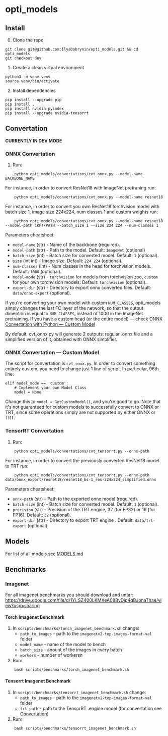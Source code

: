 # opti_models

## Install

0. Clone the repo:
```
git clone git@github.com:IlyaDobrynin/opti_models.git && cd opti_models
git checkout dev
```

1. Create a clean virtual environment 
```
python3 -m venv venv
source venv/bin/activate
```
2. Install dependencies
````
pip install --upgrade pip
pip install .
pip install nvidia-pyindex
pip install --upgrade nvidia-tensorrt
````

## Convertation
**CURRENTLY IN DEV MODE**



### ONNX Convertation

1. Run:
```
    python opti_models/convertations/cvt_onnx.py --model-name BACKBONE_NAME
```

For instance, in order to convert ResNet18 with ImageNet pretraning run:
```
    python opti_models/convertations/cvt_onnx.py --model-name resnet18
```
For instance, in order to convert you own ResNet18 torchvision model with batch size 1, image size 224x224, num classes 1 and custom weights run:
```
    python opti_models/convertations/cvt_onnx.py --model-name resnet18 --model-path CKPT-PATH --batch_size 1 --size 224 224 --num-classes 1
```

Parameters cheatsheet:

- `model-name` (str) - Name of the backbone (required).
- `model-path` (str) - Path to the model. Default: `ImageNet` (optional)
- `batch-size` (int) - Batch size for converted model. Default: `1` (optional).
- `size` (int int) - Image size. Default: `224 224` (optional).
- `num-classes` (int) - Num classes in the head for torchvision models.  Default: `1000` (optional).
- `model-mode` (str) - `torchvision` for models from torchvision zoo, `custom` for your own torchvision models. Default: `torchvision` (optional).
- `export-dir` (str) - Directory to export onnx converted files. Default: `data/onnx-export` (optional).


If you're converting your own model with custom `NUM_CLASSES`, opti_models simply changes the last FC layer of the network, so that the output dimention is equal to `NUM_CLASSES`, instead of 1000 in the ImageNet pretraining. If you have a custom head (or the entire model) — check [ONNX Convertation with Python — Custom Model](#onnx-convertation-with-python--custom-model)

By default, cvt_onnx.py will generate 2 outputs: regular .onnx file and a simplified version of it, obtained with ONNX simplifier. 


### ONNX Convertation — Custom Model

The script for convertation is `cvt_onxx.py`. In order to convert something entirely custom, you need to change just 1 line of script. In particular, 96th line:

````
elif model_mode == 'custom':
    # Implement your own Model Class
    model = None
````
Change this to `model = GetCustomModel()`, and you're good to go. Note that it's not guaranteed for custom models to successfully convert to ONNX or TRT, since some operations simply are not supported by either ONNX or TRT.   


### TensorRT Convertation

1. Run:
```
    python opti_models/convertations/cvt_tensorrt.py --onnx-path 
```

For instance, in order to convert the previously converted ResNet18 model to TRT run:

```
    python opti_models/convertations/cvt_tensorrt.py --onnx-path data/onnx_export/resnet18/resnet18_bs-1_res-224x224_simplified.onnx 
```

Parameters cheatsheet:


- `onnx-path` (str) - Path to the exported onnx model (required).
- `batch-size` (int) - Batch size for converted model. Default: `1` (optional).
- `precision` (str) - Precision of the TRT engine, 32 (for FP32) or 16 (for FP16). Default: `32` (optional).
- `export-dir` (str) - Directory to export TRT engine . Default: `data/trt-export` (optional).


## Models
For list of all models see [MODELS.md](/opti_models/models/MODELS.md)

## Benchmarks

### Imagenet
For all imagenet benchmarks you should download and untar: https://drive.google.com/file/d/1Yi_SZ400LKMXeA08BvDip4qBJonaThae/view?usp=sharing

#### Torch Imagenet Benchmark
1. In `scripts/benchmarks/torch_imagenet_benchmark.sh` change:
    - `path_to_images` - path to the `imagenetv2-top-images-format-val` folder
    - `model_name` - name of the model to bench
    - `batch_size` - anount of the images in every batch
    - `workers` - number of workersл 
2. Run: 
```
    bash scripts/benchmarks/torch_imagenet_benchmark.sh
```
#### Tensorrt Imagenet Benchmark
1.  In `scripts/benchmarks/tensorrt_imagenet_benchmark.sh` change:
    - `path_to_images` - path to the `imagenetv2-top-images-format-val` folder
    - `trt_path` - path to the TensorRT .engine model (for convertation see [Convertation](#Convertation))
2. Run: 
```
    bash scripts/benchmarks/tensorrt_imagenet_benchmark.sh
```

